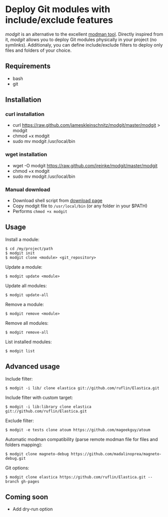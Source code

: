 # Deploy Git modules with include/exclude features

*modgit* is an alternative to the excellent [modman tool](http://code.google.com/p/module-manager/). Directly inspired from it, *modgit* allows you to deploy Git modules physically in your project (no symlinks). Additionaly, you can define include/exclude filters to deploy only files and folders of your choice.

## Requirements

* bash
* git

## Installation

### curl installation
* curl https://raw.github.com/jameskleinschnitz/modgit/master/modgit > modgit
* chmod +x modgit
* sudo mv modgit /usr/local/bin

### wget installation
* wget -O modgit https://raw.github.com/jreinke/modgit/master/modgit
* chmod +x modgit
* sudo mv modgit /usr/local/bin

### Manual download
* Download shell script from [download page](https://github.com/jreinke/modgit/downloads)
* Copy modgit file to `/usr/local/bin` (or any folder in your $PATH)
* Performs `chmod +x modgit`

## Usage

Install a module:

    $ cd /my/project/path
    $ modgit init
    $ modgit clone <module> <git_repository>

Update a module:

    $ modgit update <module>

Update all modules:

    $ modgit update-all

Remove a module:

    $ modgit remove <module>

Remove all modules:

    $ modgit remove-all

List installed modules:

    $ modgit list

## Advanced usage

Include filter:

    $ modgit -i lib/ clone elastica git://github.com/ruflin/Elastica.git

Include filter with custom target:

    $ modgit -i lib:library clone elastica git://github.com/ruflin/Elastica.git

Exclude filter:

    $ modgit -e tests clone atoum https://github.com/mageekguy/atoum

Automatic modman compatibility (parse remote modman file for files and folders mapping):

    $ modgit clone magneto-debug https://github.com/madalinoprea/magneto-debug.git

Git options:

    $ modgit clone elastica https://github.com/ruflin/Elastica.git --branch gh-pages

## Coming soon

* Add dry-run option
